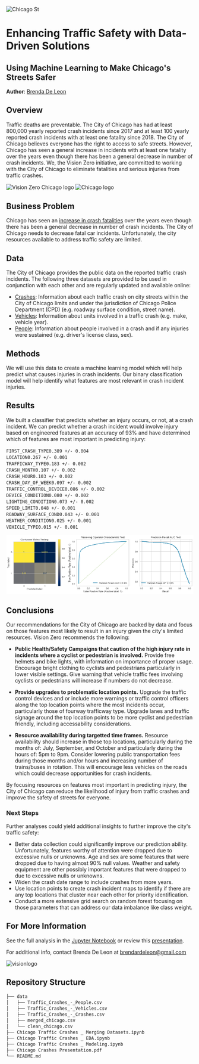 ![Chicago St](https://s3-prod.chicagobusiness.com/north-mich-ave.jpg)

# Enhancing Traffic Safety with Data-Driven Solutions

## Using Machine Learning to Make Chicago's Streets Safer
**Author**: [Brenda De Leon](mailto:brendardeleon@gmail.com)

## Overview

Traffic deaths are preventable. The City of Chicago has had at least 800,000 yearly reported crash incidents since 2017 and at least 100 yearly reported crash incidents with at least one fatality since 2018. The City of Chicago believes everyone has the right to access to safe streets. However, Chicago has seen a general increase in incidents with at least one fatality over the years even though there has been a general decrease in number of crash incidents. We, the Vision Zero initiative, are committed to working with the City of Chicago to eliminate fatalities and serious injuries from traffic crashes. 

<img src="https://www.chicago.gov/content/dam/city/depts/cdot/CDOT%20Projects/VisionZero/VisionZeroLogo_Road_Horizontal_Long-01.png" alt="Vision Zero Chicago logo" title="Vision Zero Chicago Logo" align="center" width="300" />
<img src="https://design.chicago.gov/assets/img/logo/LOGO-CHICAGO-horizontal.png" alt="Chicago logo" title="Chicago Logo" align="center" width="150" /> 

## Business Problem

Chicago has seen an [increase in crash fatalities](https://www.illinoispolicy.org/1m-chicago-speed-camera-tickets-fail-to-stop-record-traffic-deaths/) over the years even though there has been a general decrease in number of crash incidents. The City of Chicago needs to decrease fatal car incidents. Unfortunately, the city resources available to address traffic safety are limited. 

## Data

The City of Chicago provides the public data on the reported traffic crash incidents. 
The following three datasets are provided to be used in conjunction with each other and are regularly updated and available online:

  - [Crashes](https://data.cityofchicago.org/Transportation/Traffic-Crashes-Crashes/85ca-t3if): Information about each traffic crash on city streets within the City of Chicago limits and under the jurisdiction of Chicago Police Department (CPD) (e.g. roadway surface condition, street name). 
  - [Vehicles](https://data.cityofchicago.org/Transportation/Traffic-Crashes-Vehicles/68nd-jvt3): Information about units involved in a traffic crash (e.g. make, vehicle year). 
  - [People](https://data.cityofchicago.org/Transportation/Traffic-Crashes-People/u6pd-qa9d): Information about people involved in a crash and if any injuries were sustained (e.g. driver's license class, sex).

## Methods

We will use this data to create a machine learning model which will help predict what causes injuries in crash incidents. Our binary classification model will help identify what features are most relevant in crash incident injuries.

## Results

We built a classifier that predicts whether an injury occurs, or not, at a crash incident. We can predict whether a crash incident would involve injury based on engineered features at an accuracy of 93% and have determined which of features are most important in predicting injury:

`FIRST_CRASH_TYPE0.389 +/- 0.004` <br> 
`LOCATION0.267 +/- 0.001` <br>
`TRAFFICWAY_TYPE0.183 +/- 0.002` <br>
`CRASH_MONTH0.107 +/- 0.002` <br>
`CRASH_HOUR0.103 +/- 0.002` <br>
`CRASH_DAY_OF_WEEK0.097 +/- 0.002` <br>
`TRAFFIC_CONTROL_DEVICE0.086 +/- 0.002` <br>
`DEVICE_CONDITION0.080 +/- 0.002` <br>
`LIGHTING_CONDITION0.073 +/- 0.002` <br>
`SPEED_LIMIT0.048 +/- 0.001` <br>
`ROADWAY_SURFACE_COND0.043 +/- 0.001` <br>
`WEATHER_CONDITION0.025 +/- 0.001` <br>
`VEHICLE_TYPE0.015 +/- 0.001`

![final model](/models.png)


## Conclusions

Our recommendations for the City of Chicago are backed by data and focus on those features most likely to result in an injury given the city's limited resources. Vision Zero recommends the following:

- **Public Health/Safety Campaigns that caution of the high injury rate in incidents where a cyclist or pedestrian is involved.** Provide free helmets and bike lights, with information on importance of proper usage. Encourage bright clothing to cyclists and pedestrians particularly in lower visible settings. Give warning that vehicle traffic fees involving cyclists or pedestrians will increase if numbers do not decrease.

- **Provide upgrades to problematic location points.** Upgrade the traffic control devices and or include more warnings or traffic control officers along the top location points where the most incidents occur, particularly those of fourway trafficway type. Upgrade lanes and traffic signage around the top location points to be more cyclist and pedestrian friendly, including accessability considerations.

- **Resource availability during targetted time frames.** Resource availability should increase in those top locations, particularly during the months of: July, September, and October and particularly during the hours of: 5pm to 9pm. Consider lowering public transportation fees during those months and/or hours and increasing number of trains/buses in rotation. This will encourage less vehicles on the roads which could decrease opportunities for crash incidents.

By focusing resources on features most important in predicting injury, the City of Chicago can reduce the likelihood of injury from traffic crashes and improve the safety of streets for everyone.

### Next Steps

Further analyses could yield additional insights to further improve the city's traffic safety:

- Better data collection could significantly improve our prediction ability. Unfortunately, features worthy of attention were dropped due to excessive nulls or unknowns. Age and sex are some features that were dropped due to having almost 90% null values. Weather and safety equipment are other possibly important features that were dropped to due to excessive nulls or unknowns.
- Widen the crash date range to include crashes from more years.
- Use location points to create crash incident maps to identify if there are any top locations that cluster near each other for priority identification.
- Conduct a more extensive grid search on random forest focusing on those parameters that can address our data imbalance like class weight.

## For More Information

See the full analysis in the [Jupyter Notebook](</Chicago Traffic Crashes _ Modeling.ipynb>) or review this [presentation](</Chicago Crashes Presentation.pdf>).

For additional info, contact Brenda De Leon at [brendardeleon@gmail.com](mailto:brendardeleon@gmail.com)

<img src="https://activetrans.org/busreports/wp-content/uploads/2015/04/vision_zero_logo.jpg" alt="visionlogo" style="width: 200px;"/>

## Repository Structure

```
├── data
│   ├── Traffic_Crashes_-_People.csv
│   ├── Traffic_Crashes_-_Vehicles.csv
│   ├── Traffic_Crashes_-_Crashes.csv
│   ├── merged_chicago.csv
│   └── clean_chicago.csv
├── Chicago Traffic Crashes _ Merging Datasets.ipynb
├── Chicago Traffic Crashes _ EDA.ipynb
├── Chicago Traffic Crashes _ Modeling.ipynb
├── Chicago Crashes Presentation.pdf
└── README.md
```
